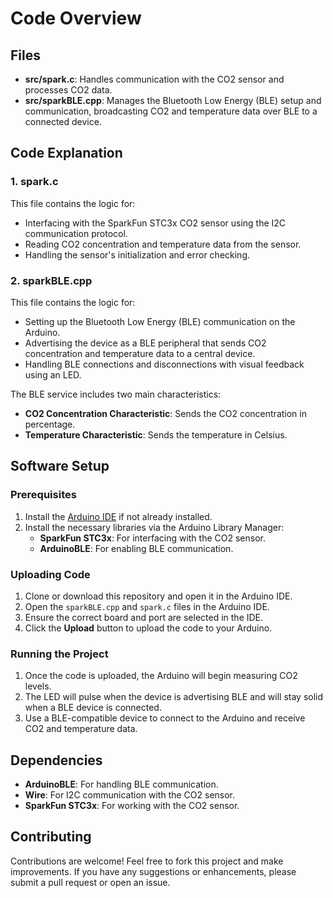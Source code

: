 # Code Overview

## Files

- **src/spark.c**: Handles communication with the CO2 sensor and processes CO2 data.
- **src/sparkBLE.cpp**: Manages the Bluetooth Low Energy (BLE) setup and communication, broadcasting CO2 and temperature data over BLE to a connected device.

## Code Explanation

### 1. spark.c
This file contains the logic for:
- Interfacing with the SparkFun STC3x CO2 sensor using the I2C communication protocol.
- Reading CO2 concentration and temperature data from the sensor.
- Handling the sensor's initialization and error checking.

### 2. sparkBLE.cpp
This file contains the logic for:
- Setting up the Bluetooth Low Energy (BLE) communication on the Arduino.
- Advertising the device as a BLE peripheral that sends CO2 concentration and temperature data to a central device.
- Handling BLE connections and disconnections with visual feedback using an LED.

The BLE service includes two main characteristics:
- **CO2 Concentration Characteristic**: Sends the CO2 concentration in percentage.
- **Temperature Characteristic**: Sends the temperature in Celsius.

## Software Setup

### Prerequisites
1. Install the [Arduino IDE](https://www.arduino.cc/en/software) if not already installed.
2. Install the necessary libraries via the Arduino Library Manager:
   - **SparkFun STC3x**: For interfacing with the CO2 sensor.
   - **ArduinoBLE**: For enabling BLE communication.

### Uploading Code
1. Clone or download this repository and open it in the Arduino IDE.
2. Open the `sparkBLE.cpp` and `spark.c` files in the Arduino IDE.
3. Ensure the correct board and port are selected in the IDE.
4. Click the **Upload** button to upload the code to your Arduino.

### Running the Project
1. Once the code is uploaded, the Arduino will begin measuring CO2 levels.
2. The LED will pulse when the device is advertising BLE and will stay solid when a BLE device is connected.
3. Use a BLE-compatible device to connect to the Arduino and receive CO2 and temperature data.

## Dependencies
- **ArduinoBLE**: For handling BLE communication.
- **Wire**: For I2C communication with the CO2 sensor.
- **SparkFun STC3x**: For working with the CO2 sensor.

## Contributing
Contributions are welcome! Feel free to fork this project and make improvements. If you have any suggestions or enhancements, please submit a pull request or open an issue.
